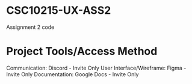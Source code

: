 # CSC10215-UX-ASS2
Assignment 2 code


# Project Tools/Access Method
Communication: Discord - Invite Only
User Interface/Wireframe: Figma - Invite Only
Documentation: Google Docs - Invite Only
